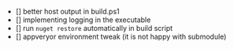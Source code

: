 - [] better host output in build.ps1
- [] implementing logging in the executable
- [] run `nuget restore` automatically in build script
- [] appveryor environment tweak (it is not happy with submodule)

